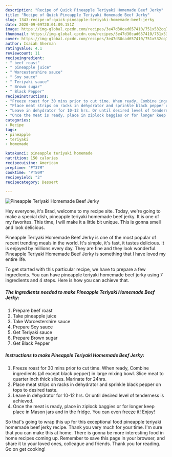 ```yaml
---
description: "Recipe of Quick Pineapple Teriyaki Homemade Beef Jerky"
title: "Recipe of Quick Pineapple Teriyaki Homemade Beef Jerky"
slug: 1343-recipe-of-quick-pineapple-teriyaki-homemade-beef-jerky
date: 2020-09-09T20:01:09.151Z
image: https://img-global.cpcdn.com/recipes/3e47d30cad657410/751x532cq70/pineapple-teriyaki-homemade-beef-jerky-recipe-main-photo.jpg
thumbnail: https://img-global.cpcdn.com/recipes/3e47d30cad657410/751x532cq70/pineapple-teriyaki-homemade-beef-jerky-recipe-main-photo.jpg
cover: https://img-global.cpcdn.com/recipes/3e47d30cad657410/751x532cq70/pineapple-teriyaki-homemade-beef-jerky-recipe-main-photo.jpg
author: Isaiah Sherman
ratingvalue: 4.1
reviewcount: 11
recipeingredient:
- " beef roast"
- " pineapple juice"
- " Worcestershire sauce"
- " Soy sauce"
- " Teriyaki sauce"
- " Brown sugar"
- " Black Pepper"
recipeinstructions:
- "Freeze roast for 30 mins prior to cut time. When ready, Combine ingredients (all except black pepper) in large mixing bowl. Slice meat to quarter inch thick slices. Marinate for 24hrs."
- "Place meat strips on racks in dehydrator and sprinkle black pepper on tops to desired taste."
- "Leave in dehydrator for 10-12 hrs. Or until desired level of tenderness is achieved."
- "Once the meat is ready, place in ziplock baggies or for longer keep place in Mason jars and in the fridge. You can even freeze it! Enjoy!"
categories:
- Recipe
tags:
- pineapple
- teriyaki
- homemade

katakunci: pineapple teriyaki homemade 
nutrition: 150 calories
recipecuisine: American
preptime: "PT37M"
cooktime: "PT50M"
recipeyield: "2"
recipecategory: Dessert

---
```



![Pineapple Teriyaki Homemade Beef Jerky](https://img-global.cpcdn.com/recipes/3e47d30cad657410/751x532cq70/pineapple-teriyaki-homemade-beef-jerky-recipe-main-photo.jpg)

Hey everyone, it's Brad, welcome to my recipe site. Today, we're going to make a special dish, pineapple teriyaki homemade beef jerky. It is one of my favorites. This time, I will make it a little bit unique. This is gonna smell and look delicious.

Pineapple Teriyaki Homemade Beef Jerky is one of the most popular of recent trending meals in the world. It's simple, it's fast, it tastes delicious. It is enjoyed by millions every day. They are fine and they look wonderful. Pineapple Teriyaki Homemade Beef Jerky is something that I have loved my entire life.




To get started with this particular recipe, we have to prepare a few ingredients. You can have pineapple teriyaki homemade beef jerky using 7 ingredients and 4 steps. Here is how you can achieve that.

<!--inarticleads1-->

##### The ingredients needed to make Pineapple Teriyaki Homemade Beef Jerky:

1. Prepare  beef roast
1. Take  pineapple juice
1. Take  Worcestershire sauce
1. Prepare  Soy sauce
1. Get  Teriyaki sauce
1. Prepare  Brown sugar
1. Get  Black Pepper




<!--inarticleads2-->

##### Instructions to make Pineapple Teriyaki Homemade Beef Jerky:

1. Freeze roast for 30 mins prior to cut time. When ready, Combine ingredients (all except black pepper) in large mixing bowl. Slice meat to quarter inch thick slices. Marinate for 24hrs.
1. Place meat strips on racks in dehydrator and sprinkle black pepper on tops to desired taste.
1. Leave in dehydrator for 10-12 hrs. Or until desired level of tenderness is achieved.
1. Once the meat is ready, place in ziplock baggies or for longer keep place in Mason jars and in the fridge. You can even freeze it! Enjoy!




So that's going to wrap this up for this exceptional food pineapple teriyaki homemade beef jerky recipe. Thank you very much for your time. I'm sure that you can make this at home. There is gonna be more interesting food in home recipes coming up. Remember to save this page in your browser, and share it to your loved ones, colleague and friends. Thank you for reading. Go on get cooking!

